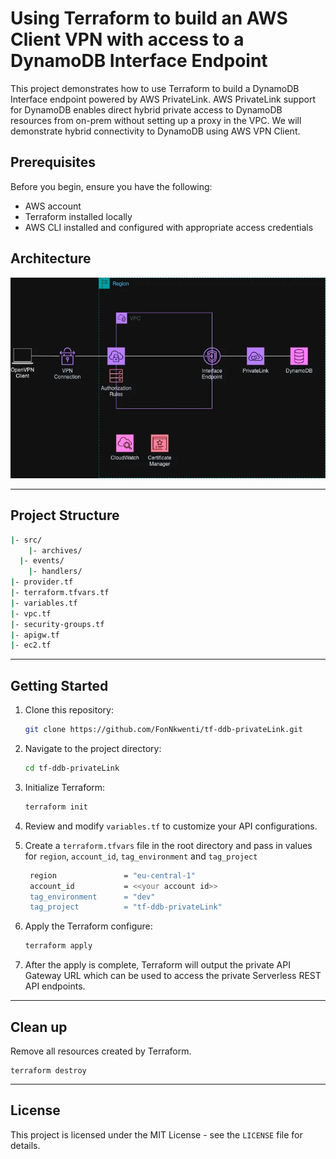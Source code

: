 # Using Terraform to build an AWS Client VPN with access to a DynamoDB Interface Endpoint
This project demonstrates how to use Terraform to build a DynamoDB Interface endpoint powered by AWS PrivateLink. AWS PrivateLink support for DynamoDB enables direct hybrid private access to DynamoDB resources from on-prem without setting up a proxy in the VPC. We will demonstrate hybrid connectivity to DynamoDB using AWS VPN Client.

## Prerequisites
Before you begin, ensure you have the following:

- AWS account
- Terraform installed locally
- AWS CLI installed and configured with appropriate access credentials

## Architecture
![Diagram](aws-client-vpn.webp)

---

## Project Structure
```bash
|- src/
	|- archives/
  |- events/
	|- handlers/
|- provider.tf
|- terraform.tfvars.tf
|- variables.tf
|- vpc.tf
|- security-groups.tf
|- apigw.tf
|- ec2.tf
```
---
## Getting Started

1. Clone this repository:

   ```bash
   git clone https://github.com/FonNkwenti/tf-ddb-privateLink.git
   ```
2. Navigate to the project directory:
   ```bash
   cd tf-ddb-privateLink
   ```
3. Initialize Terraform:
   ```bash
   terraform init
   ```
4. Review and modify `variables.tf` to customize your API configurations.
5. Create a `terraform.tfvars` file in the root directory and pass in values for `region`, `account_id`, `tag_environment` and `tag_project`
   ```bash
    region               = "eu-central-1"
    account_id           = <<your account id>>
    tag_environment      = "dev"
    tag_project          = "tf-ddb-privateLink"
   ```
6. Apply the Terraform configure:
   ```bash
   terraform apply
   ```
7. After the apply is complete, Terraform will output the private API Gateway URL which can be used to access the private Serverless REST API endpoints.

---

## Clean up
Remove all resources created by Terraform.
   ```
   terraform destroy
   ```

---



## License

This project is licensed under the MIT License - see the `LICENSE` file for details.
